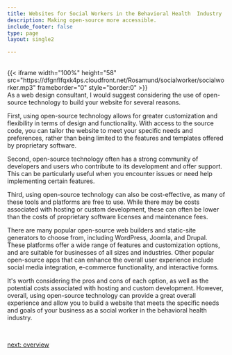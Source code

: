 ```yaml
---
title: Websites for Social Workers in the Behavioral Health  Industry
description: Making open-source more accessible.
include_footer: false
type: page
layout: single2

---
```


<br>
{{< iframe width="100%" height="58" src="https://dfgnflfqxk4ps.cloudfront.net/Rosamund/socialworker/socialworker.mp3" frameborder="0" style="border:0" >}}<br>
As a web design consultant, I would suggest considering the use of open-source technology to build your website for several reasons.

First, using open-source technology allows for greater customization and flexibility in terms of design and functionality. With access to the source code, you can tailor the website to meet your specific needs and preferences, rather than being limited to the features and templates offered by proprietary software.

Second, open-source technology often has a strong community of developers and users who contribute to its development and offer support. This can be particularly useful when you encounter issues or need help implementing certain features.

Third, using open-source technology can also be cost-effective, as many of these tools and platforms are free to use. While there may be costs associated with hosting or custom development, these can often be lower than the costs of proprietary software licenses and maintenance fees.

There are many popular open-source web builders and static-site generators to choose from, including WordPress, Joomla, and Drupal. These platforms offer a wide range of features and customization options, and are suitable for businesses of all sizes and industries. Other popular open-source apps that can enhance the overall user experience include social media integration, e-commerce functionality, and interactive forms.

It's worth considering the pros and cons of each option, as well as the potential costs associated with hosting and custom development. However, overall, using open-source technology can provide a great overall experience and allow you to build a website that meets the specific needs and goals of your business as a social worker in the behavioral health industry.

<br>

<a href="https://workdojos.com/socialworker/overview">next: overview</a>
<br>
</p>
